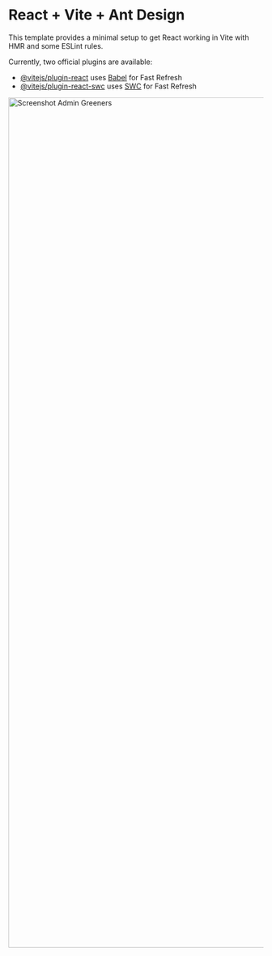 # React + Vite + Ant Design

This template provides a minimal setup to get React working in Vite with HMR and some ESLint rules.

Currently, two official plugins are available:

- [@vitejs/plugin-react](https://github.com/vitejs/vite-plugin-react/blob/main/packages/plugin-react/README.md) uses [Babel](https://babeljs.io/) for Fast Refresh
- [@vitejs/plugin-react-swc](https://github.com/vitejs/vite-plugin-react-swc) uses [SWC](https://swc.rs/) for Fast Refresh

<img width="1676" alt="Screenshot Admin Greeners" src="https://github.com/rezamandala/rza-admin-greeners/assets/17976176/3e2f0ff0-7114-4b36-846b-f8c06cea4316">
